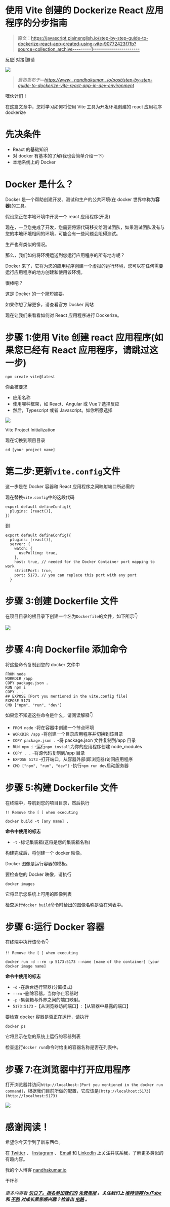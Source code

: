 # 使用 Vite 创建的 Dockerize React 应用程序的分步指南

> 原文：<https://javascript.plainenglish.io/step-by-step-guide-to-dockerize-react-app-created-using-vite-90772423f7fb?source=collection_archive---------1----------------------->

反应|对接|邀请

![](img/f8d38039322b6524c11325eec145bb78.png)

> *最初发布于—*[*https://www . nandhakumar . io/post/step-by-step-guide-to-dockerize-vite-react-app-in-dev-environment*](https://www.nandhakumar.io/post/step-by-step-guide-to-dockerize-vite-react-app-in-dev-environment)

嘿伙计们！

在这篇文章中，您将学习如何将使用 Vite 工具为开发环境创建的 react 应用程序 dockerize

# 先决条件

*   React 的基础知识
*   对 docker 有基本的了解(我也会简单介绍一下)
*   本地系统上的 Docker

# Docker 是什么？

Docker 是一个帮助创建开发、测试和生产的公共环境(在 docker 世界中称为**容器**)的工具。

假设您正在本地环境中开发一个 react 应用程序(开发)

现在，一旦您完成了开发，您需要将源代码移交给测试团队，如果测试团队没有与您的本地环境相同的环境，可能会有一些问题会阻碍测试。

生产也有类似的情况。

那么，我们如何将环境运送到您运行应用程序的所有地方呢？

Docker 来了，它将为您的应用程序创建一个虚拟的运行环境，您可以在任何需要运行应用程序的地方创建和使用该环境。

很棒吧？

这是 Docker 的一个简短摘要。

如果你想了解更多，请查看官方 Docker 网站

现在让我们来看看如何对 React 应用程序进行 Dockerize。

# 步骤 1:使用 Vite 创建 react 应用程序(如果您已经有 React 应用程序，请跳过这一步)

```
npm create vite@latest
```

你会被要求

*   应用名称
*   使用哪种框架，如 React、Angular 或 Vue？选择反应
*   然后，Typescript 或者 Javascript。如你所愿选择

![](img/5e817d6cb119464e0bbb040fcd91ef08.png)

Vite Project Initialization

现在切换到项目目录

```
cd [your project name]
```

# 第二步:更新`vite.config`文件

这一步是在 Docker 容器和 React 应用程序之间映射端口所必需的

现在替换`vite.config`中的这段代码

```
export default defineConfig({
  plugins: [react()],
})
```

到

```
export default defineConfig({
  plugins: [react()],
  server: {
    watch: {
      usePolling: true,
    },
    host: true, // needed for the Docker Container port mapping to work
    strictPort: true,
    port: 5173, // you can replace this port with any port
  }
```

# 步骤 3:创建 Dockerfile 文件

在项目目录的根目录下创建一个名为`Dockerfile`的文件，如下所示👇

![](img/9940a51ffb55352689cdd760bc119449.png)

# 步骤 4:向 Dockerfile 添加命令

将这些命令复制到您的 docker 文件中

```
FROM node
WORKDIR /app
COPY package.json .
RUN npm i
COPY . .
## EXPOSE [Port you mentioned in the vite.config file]
EXPOSE 5173
CMD ["npm", "run", "dev"]
```

如果您不知道这些命令是什么，请阅读解释👇

*   `FROM node` -将在容器中创建一个节点环境
*   `WORKDIR /app` -将创建一个目录应用程序并切换到该目录
*   `COPY package.json .` -将 package.json 文件复制到/app 目录
*   `RUN npm i` -运行`npm install`为你的应用程序创建 node_modules
*   `COPY . .` -将源代码复制到/app 目录
*   `EXPOSE 5173` -打开端口，从容器外部(即浏览器)访问应用程序
*   `CMD ["npm", "run", "dev"]` -执行`npm run dev`启动服务器

# 步骤 5:构建 Dockerfile 文件

在终端中，导航到您的项目目录，然后执行

`!! Remove the [ ] when executing`

```
docker build -t [any name] .
```

**命令中使用的标志**

*   `-t` -标记集装箱(这将是您的集装箱名称)

构建完成后，将创建一个 docker 映像。

Docker 图像是运行容器的模板。

要检查您的 Docker 映像，请执行

```
docker images
```

它将显示您系统上可用的图像列表

检查运行`docker build`命令时给出的图像名称是否在列表中。

# 步骤 6:运行 Docker 容器

在终端中执行该命令👇

`!! Remove the [ ] when executing`

```
docker run -d --rm -p 5173:5173 --name [name of the container] [your docker image name]
```

**命令中使用的标志**

*   `-d` -在后台运行容器(分离模式)
*   `--rm` -删除容器，当你停止容器时
*   `-p` -集装箱与外界之间的端口映射。
*   `5173:5173` -【从浏览器访问端口】:【从容器中暴露的端口】

要检查 docker 容器是否正在运行，请执行

```
docker ps
```

它将显示在您的系统上运行的容器列表

检查运行`docker run`命令时给出的容器名称是否在列表中。

# 步骤 7:在浏览器中打开应用程序

打开浏览器并访问`http://localhost:[Port you mentioned in the docker run command]`，根据我们目前所做的配置，它应该是`[http://localhost:5173](http://localhost:5173)`

![](img/29ce4d8e1262da35bde17f95d0eb1720.png)

# 感谢阅读！

希望你今天学到了新东西😊。

在 [Twitter](https://twitter.com/nandhakumar_io) 、 [Instagram](https://www.instagram.com/nandhakumar.io/) 、 [Email](https://mailto:rsnk2013@gmail.com/) 和 [LinkedIn](https://www.linkedin.com/in/nandhakumar-dev/) 上关注并联系我，了解更多类似的有趣内容。

我的个人博客 [nandhakumar.io](https://www.nandhakumar.io/)

干杯✌️

*更多内容看* [***说白了。报名参加我们的***](https://plainenglish.io/) **[***免费周报***](http://newsletter.plainenglish.io/) *。关注我们上* [***推特***](https://twitter.com/inPlainEngHQ)[***领英***](https://www.linkedin.com/company/inplainenglish/)*[***YouTube***](https://www.youtube.com/channel/UCtipWUghju290NWcn8jhyAw)**和* [***不和***](https://discord.gg/GtDtUAvyhW)**** ***对成长黑客感兴趣？检查出* [***电路***](https://circuit.ooo/) ***。*****